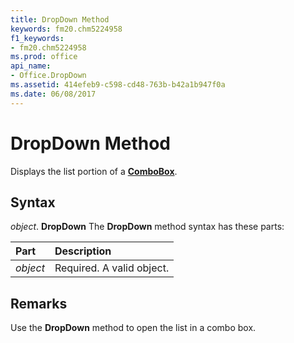 ```yaml
---
title: DropDown Method
keywords: fm20.chm5224958
f1_keywords:
- fm20.chm5224958
ms.prod: office
api_name:
- Office.DropDown
ms.assetid: 414efeb9-c598-cd48-763b-b42a1b947f0a
ms.date: 06/08/2017
---
```



# DropDown Method



Displays the list portion of a  **[ComboBox](combobox-control.md)**.

## Syntax

_object_. **DropDown**
The  **DropDown** method syntax has these parts:


|Part|Description|
|:-----|:-----|
| _object_|Required. A valid object.|

## Remarks

Use the  **DropDown** method to open the list in a combo box.

